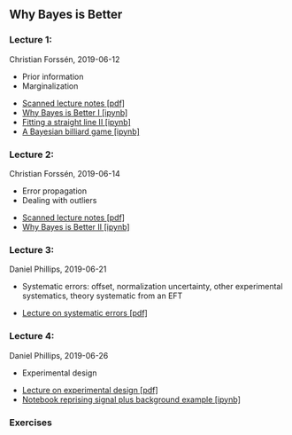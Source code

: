 ## Why Bayes is Better

### Lecture 1:
Christian Forss&eacute;n, 2019-06-12
- Prior information
- Marginalization
* [Scanned lecture notes [pdf]](https://github.com/NuclearTalent/Bayes2019/blob/master/topics/why-bayes-is-better/Lecture_W1b_cf.pdf)
* [Why Bayes is Better I [ipynb]](https://github.com/NuclearTalent/Bayes2019/blob/master/topics/why-bayes-is-better/why_bayes_is_better_I.ipynb)
* [Fitting a straight line II [ipynb]](https://github.com/NuclearTalent/Bayes2019/blob/master/topics/why-bayes-is-better/parameter_estimation_fitting_straight_line_II.ipynb)
* [A Bayesian billiard game [ipynb]](https://github.com/NuclearTalent/Bayes2019/blob/master/topics/why-bayes-is-better/bayes_billiard.ipynb)

### Lecture 2: 
Christian Forss&eacute;n, 2019-06-14
- Error propagation
- Dealing with outliers
* [Scanned lecture notes [pdf]](https://github.com/NuclearTalent/Bayes2019/blob/master/topics/why-bayes-is-better/Lecture_F1a_cf.pdf)
* [Why Bayes is Better II [ipynb]](https://github.com/NuclearTalent/Bayes2019/blob/master/topics/why-bayes-is-better/why_bayes_is_better_II.ipynb)

### Lecture 3: 
Daniel Phillips, 2019-06-21
- Systematic errors: offset, normalization uncertainty, other experimental systematics, theory systematic from an EFT
* [Lecture on systematic errors [pdf]](https://github.com/NuclearTalent/Bayes2019/blob/master/topics/why-bayes-is-better/Talent_F2a.pdf)

### Lecture 4: 
Daniel Phillips, 2019-06-26
- Experimental design
* [Lecture on experimental design [pdf]](https://github.com/NuclearTalent/Bayes2019/blob/master/topics/why-bayes-is-better/Talent_W3b.pdf)
* [Notebook reprising signal plus background example [ipynb]](https://github.com/NuclearTalent/Bayes2019/blob/master/topics/why-bayes-is-better/experimental-design.ipynb)

### Exercises
